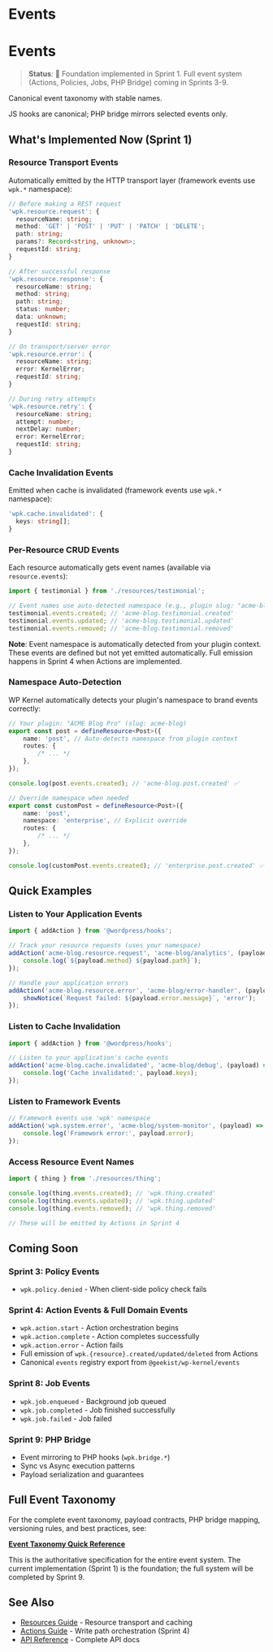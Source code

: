 # Events

# Events

> **Status**: 🚧 Foundation implemented in Sprint 1. Full event system (Actions, Policies, Jobs, PHP Bridge) coming in Sprints 3-9.

Canonical event taxonomy with stable names.

JS hooks are canonical; PHP bridge mirrors selected events only.

## What's Implemented Now (Sprint 1)

### Resource Transport Events

Automatically emitted by the HTTP transport layer (framework events use `wpk.*` namespace):

```typescript
// Before making a REST request
'wpk.resource.request': {
  resourceName: string;
  method: 'GET' | 'POST' | 'PUT' | 'PATCH' | 'DELETE';
  path: string;
  params?: Record<string, unknown>;
  requestId: string;
}

// After successful response
'wpk.resource.response': {
  resourceName: string;
  method: string;
  path: string;
  status: number;
  data: unknown;
  requestId: string;
}

// On transport/server error
'wpk.resource.error': {
  resourceName: string;
  error: KernelError;
  requestId: string;
}

// During retry attempts
'wpk.resource.retry': {
  resourceName: string;
  attempt: number;
  nextDelay: number;
  error: KernelError;
  requestId: string;
}
```

### Cache Invalidation Events

Emitted when cache is invalidated (framework events use `wpk.*` namespace):

```typescript
'wpk.cache.invalidated': {
  keys: string[];
}
```

### Per-Resource CRUD Events

Each resource automatically gets event names (available via `resource.events`):

```typescript
import { testimonial } from './resources/testimonial';

// Event names use auto-detected namespace (e.g., plugin slug: "acme-blog")
testimonial.events.created; // 'acme-blog.testimonial.created'
testimonial.events.updated; // 'acme-blog.testimonial.updated'
testimonial.events.removed; // 'acme-blog.testimonial.removed'
```

**Note**: Event namespace is automatically detected from your plugin context. These events are defined but not yet emitted automatically. Full emission happens in Sprint 4 when Actions are implemented.

### Namespace Auto-Detection

WP Kernel automatically detects your plugin's namespace to brand events correctly:

```typescript
// Your plugin: "ACME Blog Pro" (slug: acme-blog)
export const post = defineResource<Post>({
	name: 'post', // Auto-detects namespace from plugin context
	routes: {
		/* ... */
	},
});

console.log(post.events.created); // 'acme-blog.post.created' ✅

// Override namespace when needed
export const customPost = defineResource<Post>({
	name: 'post',
	namespace: 'enterprise', // Explicit override
	routes: {
		/* ... */
	},
});

console.log(customPost.events.created); // 'enterprise.post.created' ✅
```

## Quick Examples

### Listen to Your Application Events

```typescript
import { addAction } from '@wordpress/hooks';

// Track your resource requests (uses your namespace)
addAction('acme-blog.resource.request', 'acme-blog/analytics', (payload) => {
	console.log(`${payload.method} ${payload.path}`);
});

// Handle your application errors
addAction('acme-blog.resource.error', 'acme-blog/error-handler', (payload) => {
	showNotice(`Request failed: ${payload.error.message}`, 'error');
});
```

### Listen to Cache Invalidation

```typescript
import { addAction } from '@wordpress/hooks';

// Listen to your application's cache events
addAction('acme-blog.cache.invalidated', 'acme-blog/debug', (payload) => {
	console.log('Cache invalidated:', payload.keys);
});
```

### Listen to Framework Events

```typescript
// Framework events use 'wpk' namespace
addAction('wpk.system.error', 'acme-blog/system-monitor', (payload) => {
	console.log('Framework error:', payload.error);
});
```

### Access Resource Event Names

```typescript
import { thing } from './resources/thing';

console.log(thing.events.created); // 'wpk.thing.created'
console.log(thing.events.updated); // 'wpk.thing.updated'
console.log(thing.events.removed); // 'wpk.thing.removed'

// These will be emitted by Actions in Sprint 4
```

## Coming Soon

### Sprint 3: Policy Events

- `wpk.policy.denied` - When client-side policy check fails

### Sprint 4: Action Events & Full Domain Events

- `wpk.action.start` - Action orchestration begins
- `wpk.action.complete` - Action completes successfully
- `wpk.action.error` - Action fails
- Full emission of `wpk.{resource}.created/updated/deleted` from Actions
- Canonical `events` registry export from `@geekist/wp-kernel/events`

### Sprint 8: Job Events

- `wpk.job.enqueued` - Background job queued
- `wpk.job.completed` - Job finished successfully
- `wpk.job.failed` - Job failed

### Sprint 9: PHP Bridge

- Event mirroring to PHP hooks (`wpk.bridge.*`)
- Sync vs Async execution patterns
- Payload serialization and guarantees

## Full Event Taxonomy

For the complete event taxonomy, payload contracts, PHP bridge mapping, versioning rules, and best practices, see:

**[Event Taxonomy Quick Reference](https://github.com/theGeekist/wp-kernel/blob/main/information/Event%20Taxonomy%20Quick%20Reference.md)**

This is the authoritative specification for the entire event system. The current implementation (Sprint 1) is the foundation; the full system will be completed by Sprint 9.

## See Also

- [Resources Guide](/guide/resources) - Resource transport and caching
- [Actions Guide](/guide/actions) - Write path orchestration (Sprint 4)
- [API Reference](/api/events) - Complete API docs
